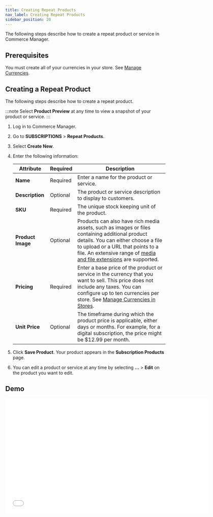 ```yaml
---
title: Creating Repeat Products
nav_label: Creating Repeat Products
sidebar_position: 20
---
```


The following steps describe how to create a repeat product or service in Commerce Manager.

## Prerequisites

You must create all of your currencies in your store. See [Manage Currencies](/docs/commerce-manager/product-experience-manager/currencies/manage-currencies).

## Creating a Repeat Product

The following steps describe how to create a repeat product.

:::note
Select **Product Preview** at any time to view a snapshot of your product or service.
:::

1. Log in to Commerce Manager.
2. Go to **SUBSCRIPTIONS** > **Repeat Products**.
3. Select **Create New**.
4. Enter the following information:

     | Attribute         | Required | Description   |                                                                                            
     |-------------------|----------|----|
     | **Name**          | Required | Enter a name for the product or service.                                                                                                                                                                                                                                                           |
     | **Description**   | Optional | The product or service description to display to customers.                                                                                                                                                                                                                                        | 
     | **SKU**           | Required | The unique stock keeping unit of the product.                                                                                                                                                                                                                                                      |
     | **Product Image** | Optional | Products can also have rich media assets, such as images or files containing additional product details. You can either choose a file to upload or a URL that points to a file. An extensive range of [media and file extensions](/docs/pxm/products/product-assets/files-overview) are supported. |
     | **Pricing**       | Required | Enter a base price of the product or service in the currency that you want to sell. This price does not include any taxes. You can configure up to ten currencies per store. See [Manage Currencies in Stores](/docs/commerce-manager/product-experience-manager/currencies/manage-currencies).                                            |
     | **Unit Price**    | Optional | The timeframe during which the product price is applicable, either days or months. For example, for a digital subscription, the price might be $12.99 per month.                                                                                                                                   | 

5. Click **Save Product**. Your product appears in the **Subscription Products** page.
6. You can edit a product or service at any time by selecting **...** > **Edit** on the product you want to edit.

## Demo

<iframe class="vidyard_iframe" title="Promotions Builder" src="//play.vidyard.com/7ydBC7uNBwmiAJyC6LUGiQ.html?" width="640" height="360" scrolling="no" frameborder="0" allowtransparency="true" allowfullscreen referrerpolicy="no-referrer-when-downgrade"></iframe>

